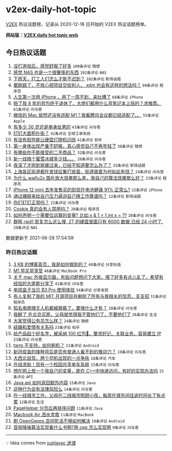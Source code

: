 # v2ex-daily-hot-topic

[V2EX](https://www.v2ex.com/) 热议话题榜，记录从 2020-12-18 日开始的 V2EX 热议话题榜单。

**网站版：[V2EX daily hot topic web](https://boojack.github.io/v2ex-daily-hot-topic-web/)**

## 今日热议话题

<!-- TODAY BEGIN -->

1. [没打游戏后，感觉舒服了好多](https://www.v2ex.com/t/786173) `109条评论` `随想`
1. [感觉 NAS 也是一个很奢侈的东西](https://www.v2ex.com/t/786204) `102条评论` `NAS`
1. [下雨天，打工人们怎么才能不迟到？](https://www.v2ex.com/t/786152) `102条评论` `职场话题`
1. [要跑路了，不放心把项目交给别人， xdm 也会有这样的想法吗？](https://www.v2ex.com/t/786146) `99条评论` `程序员`
1. [人生第一次用 iPhone ，用了一周不到，来吐槽了](https://www.v2ex.com/t/786181) `68条评论` `iPhone`
1. [陪了我 8 年的背包终于退休了，大佬们都用什么背笔记本上班的？求推荐。](https://www.v2ex.com/t/786246) `61条评论` `问与答`
1. [微信的 Mac 居然还没有适配 M1？我看腾讯会议都已经适配了。。](https://www.v2ex.com/t/786182) `55条评论` `Apple`
1. [有多少 30 岁还是单身处男的](https://www.v2ex.com/t/786286) `43条评论` `问与答`
1. [钉钉大面积扑街？](https://www.v2ex.com/t/786171) `42条评论` `全球工单系统`
1. [有没有软件能让硬盘灯随机闪烁](https://www.v2ex.com/t/786278) `41条评论` `软件`
1. [第一身体出现严重不舒服，真心感觉自己不再年轻了](https://www.v2ex.com/t/786314) `38条评论` `随想`
1. [有哪些你不能接受的二手商品？](https://www.v2ex.com/t/786281) `32条评论` `问与答`
1. [新一线搞个蜜雪冰城多少钱。。。](https://www.v2ex.com/t/786248) `26条评论` `问与答`
1. [夜深了才刚到家缓过来，已经不知道要怎么办了？](https://www.v2ex.com/t/786355) `25条评论` `职场话题`
1. [上海各区街道都在发钱征集打疫苗，街道居委为何如此有钱？](https://www.v2ex.com/t/786184) `24条评论` `问与答`
1. [为什么 waifu2x 图片放大效果那么差，我自己的算法效果那么好？](https://www.v2ex.com/t/786233) `23条评论` `程序员`
1. [iPhone 12 mini 去年发售买的到现在电池健康 91% 正常么?](https://www.v2ex.com/t/786294) `22条评论` `iPhone`
1. [通过裸辞来给自己压力逼迫自己换工作靠谱吗？](https://www.v2ex.com/t/786273) `22条评论` `职场话题`
1. [你们钉钉正常吗？](https://www.v2ex.com/t/786159) `22条评论` `问与答`
1. [Cookie 真的会有人禁用吗？](https://www.v2ex.com/t/786202) `20条评论` `程序员`
1. [如何声明一个需要位运算的变量? 比如 x & 1 = 1,int x = ??](https://www.v2ex.com/t/786194) `20条评论` `问与答`
1. [群晖 raid1 恢复怎么这么慢, 2T 的硬盘里面只有 600G 数据,已经 24 小时了.](https://www.v2ex.com/t/786186) `20条评论` `NAS`

数据更新于 2021-06-28 17:54:59

<!-- TODAY END -->

### 昨日热议话题

<!-- YESTERDAY BEGIN -->

1. [3 KB 的博客首页，我是如何做到的？](https://www.v2ex.com/t/786028) `49条评论` `分享创造`
1. [M1 早买早享受](https://www.v2ex.com/t/786045) `46条评论` `MacBook Pro`
1. [关于 mac 外接显示器，有些问题想问下大家，搜了好多有点儿乱了，希望有经验的大佬能分享下](https://www.v2ex.com/t/786015) `42条评论` `问与答`
1. [电视盒子当贝 B3 Pro 使用体验](https://www.v2ex.com/t/786036) `34条评论` `分享发现`
1. [有人复制了我的 MIT 开源项目并删除了所有与我相关的信息，支支招](https://www.v2ex.com/t/786099) `31条评论` `程序员`
1. [知名电商搜无人机都被屏蔽了，要搜什么才有？](https://www.v2ex.com/t/786069) `28条评论` `问与答`
1. [我醉了 在北京买房，父母就觉得我不管他们了，不要他们了](https://www.v2ex.com/t/786073) `26条评论` `生活`
1. [大家觉得公务员怎么样？](https://www.v2ex.com/t/786066) `24条评论` `随想`
1. [结婚和爱情有关系吗](https://www.v2ex.com/t/786038) `23条评论` `知乎`
1. [给产品起个好名字，被采纳 100 红包🧧。要求好记、关联业务、容易建立 IP](https://www.v2ex.com/t/786085) `23条评论` `问与答`
1. [twrp 不支持，如何刷机？](https://www.v2ex.com/t/786086) `21条评论` `Android`
1. [新冠疫苗的接种背后是否有普通人看不到的推动力？](https://www.v2ex.com/t/786113) `19条评论` `问与答`
1. [大西北自驾，两个司机出现的一点争执](https://www.v2ex.com/t/786124) `18条评论` `汽车`
1. [在线求助！现有一个校园共享单车系统](https://www.v2ex.com/t/786082) `15条评论` `问与答`
1. [想在网上放一个我自己的变量，能在 C++中快速访问，有好的实现办法吗](https://www.v2ex.com/t/786052) `15条评论` `API`
1. [Java api 如何返回额外内容](https://www.v2ex.com/t/786021) `15条评论` `Java`
1. [这种行为会有法律风险么](https://www.v2ex.com/t/786067) `14条评论` `问与答`
1. [在一线城市工作，父母在二线城市照顾小孩，每周在城市间往返时间长了有点累](https://www.v2ex.com/t/786093) `12条评论` `生活`
1. [PageHelper 分页后再排序问题](https://www.v2ex.com/t/786110) `11条评论` `Java`
1. [Macbook Air 洒水求救](https://www.v2ex.com/t/786097) `11条评论` `MacBook`
1. [刷 OpenGapps 空间死活不够如何解决](https://www.v2ex.com/t/786101) `10条评论` `Android`
1. [音频降噪算法实现看什么书啊?用 cpp 怎么实现啊](https://www.v2ex.com/t/786095) `9条评论` `问与答`

<!-- YESTERDAY END -->

---

💡 Idea comes from [justjavac 迷渡](https://github.com/justjavac/)
